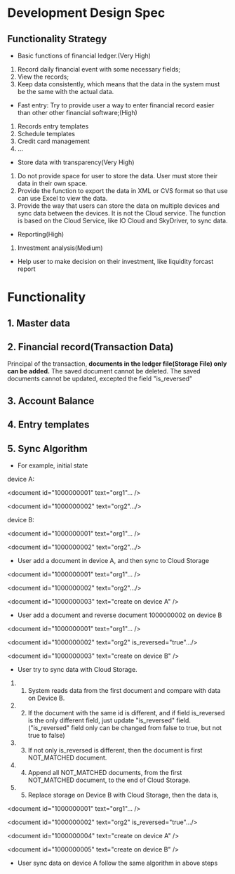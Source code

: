 # Development Design Spec #

## Functionality Strategy ##
  * Basic functions of financial ledger.(Very High)
  1. Record daily financial event with some necessary fields;
  1. View the records;
  1. Keep data consistently, which means that the data in the system must be the same with the actual data.
  * Fast entry: Try to provide user a way to enter financial record easier than other other financial software;(High)
  1. Records entry templates
  1. Schedule templates
  1. Credit card management
  1. ...
  * Store data with transparency(Very High)
  1. Do not provide space for user to store the data. User must store their data in their own space.
  1. Provide the function to export the data in XML or CVS format so that use can use Excel to view the data.
  1. Provide the way that users can store the data on multiple devices and sync data between the devices. It is not the Cloud service.
The function is based on the Cloud Service, like IO Cloud and SkyDriver, to sync data.
  * Reporting(High)
  1. Investment analysis(Medium)
  * Help user to make decision on their investment, like liquidity forcast report


# Functionality #
## 1. Master data ##


## 2. Financial record(Transaction Data) ##
Principal of the transaction, **documents in the ledger file(Storage File) only can be added.** The saved document cannot be deleted. The saved documents cannot be updated, excepted
the field "is\_reversed"

## 3. Account Balance ##

## 4. Entry templates ##

## 5. Sync Algorithm ##
  * For example, initial state

device A:



&lt;document id="1000000001" text="org1"... /&gt;





&lt;document id="1000000002" text="org2".../&gt;




device B:



&lt;document id="1000000001" text="org1"... /&gt;





&lt;document id="1000000002" text="org2".../&gt;



  * User add a document in device A, and then sync to Cloud Storage



&lt;document id="1000000001" text="org1"... /&gt;





&lt;document id="1000000002" text="org2".../&gt;





&lt;document id="1000000003" text="create on device A" /&gt;



  * User add a document and reverse document 1000000002 on device B



&lt;document id="1000000001" text="org1"... /&gt;





<document id="1000000002" text="org2" is\_reversed="true".../>





&lt;document id="1000000003" text="create on device B" /&gt;



  * User try to sync data with Cloud Storage.
  1. 1. System reads data from the first document and compare with data on Device B.
  1. 2. If the document with the same id is different, and if field is\_reversed is the only different field, just update "is\_reversed" field.("is\_reversed" field only can be changed from false to true, but not true to false)
  1. 3. If not only is\_reversed is different, then the document is first NOT\_MATCHED document.
  1. 4. Append all NOT\_MATCHED documents, from the first NOT\_MATCHED document, to the end of Cloud Storage.
  1. 5. Replace storage on Device B with Cloud Storage, then the data is,



&lt;document id="1000000001" text="org1"... /&gt;





<document id="1000000002" text="org2" is\_reversed="true".../>





&lt;document id="1000000004" text="create on device A" /&gt;





&lt;document id="1000000005" text="create on device B" /&gt;



  * User sync data on device A follow the same algorithm in above steps